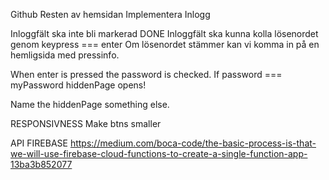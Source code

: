 Github
Resten av hemsidan
Implementera Inlogg

Inloggfält ska inte bli markerad DONE
Inloggfält ska kunna kolla lösenordet genom keypress === enter
Om lösenordet stämmer kan vi komma in på en hemligsida med pressinfo.

When enter is pressed the password is checked.
If password === myPassword
    hiddenPage opens!

Name the hiddenPage something else.


RESPONSIVNESS
Make btns smaller

API FIREBASE
https://medium.com/boca-code/the-basic-process-is-that-we-will-use-firebase-cloud-functions-to-create-a-single-function-app-13ba3b852077